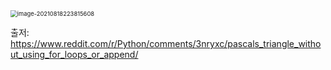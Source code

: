 <img src="C:\Users\crazy\AppData\Roaming\Typora\typora-user-images\image-20210818223815608.png" alt="image-20210818223815608" style="zoom: 67%;" />

출저: https://www.reddit.com/r/Python/comments/3nryxc/pascals_triangle_without_using_for_loops_or_append/